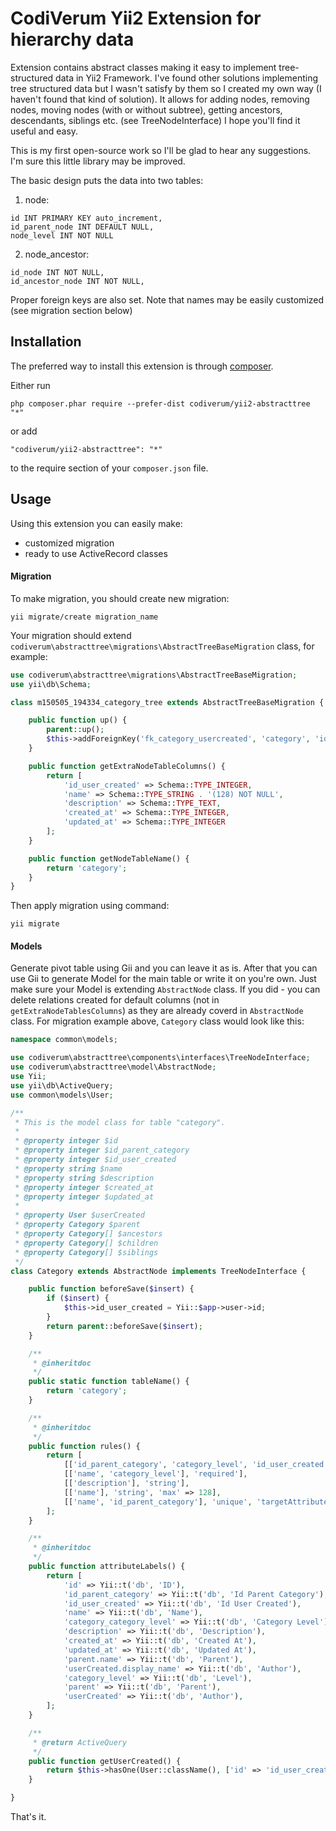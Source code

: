 CodiVerum Yii2 Extension for hierarchy data
========================================
Extension contains abstract classes making it easy to implement tree-structured data in Yii2 Framework.
I've found other solutions implementing tree structured data but I wasn't satisfy by them so 
I created my own way (I haven't found that kind of solution).
It allows for adding nodes, removing nodes, moving nodes (with or without subtree), 
getting ancestors, descendants, siblings etc. (see TreeNodeInterface)
I hope you'll find it useful and easy.

This is my first open-source work so I'll be glad to hear any suggestions.
I'm sure this little library may be improved.

The basic design puts the data into two tables:

1. node:
```
id INT PRIMARY KEY auto_increment,
id_parent_node INT DEFAULT NULL,
node_level INT NOT NULL
```

2. node_ancestor:
```
id_node INT NOT NULL,
id_ancestor_node INT NOT NULL,
```

Proper foreign keys are also set.
Note that names may be easily customized (see migration section below)

Installation
------------

The preferred way to install this extension is through [composer](http://getcomposer.org/download/).

Either run

```
php composer.phar require --prefer-dist codiverum/yii2-abstracttree "*"
```

or add

```
"codiverum/yii2-abstracttree": "*"
```

to the require section of your `composer.json` file.


Usage
-----

Using this extension you can easily make:
  - customized migration 
  - ready to use ActiveRecord classes 

#### Migration ####
To make migration, you should create new migration:

```
yii migrate/create migration_name
```

Your migration should extend `codiverum\abstracttree\migrations\AbstractTreeBaseMigration` class, for example:

~~~php
use codiverum\abstracttree\migrations\AbstractTreeBaseMigration;
use yii\db\Schema;

class m150505_194334_category_tree extends AbstractTreeBaseMigration {

    public function up() {
        parent::up();
        $this->addForeignKey('fk_category_usercreated', 'category', 'id_user_created', '{{%user}}', 'id', 'SET NULL', 'CASCADE');
    }

    public function getExtraNodeTableColumns() {
        return [
            'id_user_created' => Schema::TYPE_INTEGER,
            'name' => Schema::TYPE_STRING . '(128) NOT NULL',
            'description' => Schema::TYPE_TEXT,
            'created_at' => Schema::TYPE_INTEGER,
            'updated_at' => Schema::TYPE_INTEGER
        ];
    }

    public function getNodeTableName() {
        return 'category';
    }
}
~~~

Then apply migration using command:
```
yii migrate
```

#### Models ####

Generate pivot table using Gii and you can leave it as is.
After that you can use Gii to generate Model for the main table or write it on you're own. Just make sure
your Model is extending `AbstractNode` class.
If you did - you can delete relations created for default columns (not in `getExtraNodeTablesColumns`)
as they are already coverd in `AbstractNode` class.
For migration example above, `Category` class would look like this:

~~~php
namespace common\models;

use codiverum\abstracttree\components\interfaces\TreeNodeInterface;
use codiverum\abstracttree\model\AbstractNode;
use Yii;
use yii\db\ActiveQuery;
use common\models\User;

/**
 * This is the model class for table "category".
 *
 * @property integer $id
 * @property integer $id_parent_category
 * @property integer $id_user_created
 * @property string $name
 * @property string $description
 * @property integer $created_at
 * @property integer $updated_at
 *
 * @property User $userCreated
 * @property Category $parent
 * @property Category[] $ancestors
 * @property Category[] $children
 * @property Category[] $siblings
 */
class Category extends AbstractNode implements TreeNodeInterface {

    public function beforeSave($insert) {
        if ($insert) {
            $this->id_user_created = Yii::$app->user->id;
        }
        return parent::beforeSave($insert);
    }

    /**
     * @inheritdoc
     */
    public static function tableName() {
        return 'category';
    }

    /**
     * @inheritdoc
     */
    public function rules() {
        return [
            [['id_parent_category', 'category_level', 'id_user_created', 'created_at', 'updated_at'], 'integer'],
            [['name', 'category_level'], 'required'],
            [['description'], 'string'],
            [['name'], 'string', 'max' => 128],
            [['name', 'id_parent_category'], 'unique', 'targetAttribute' => ['name', 'id_parent_category'], 'message' => 'The combination of Id Parent Category and Name has already been taken.']
        ];
    }

    /**
     * @inheritdoc
     */
    public function attributeLabels() {
        return [
            'id' => Yii::t('db', 'ID'),
            'id_parent_category' => Yii::t('db', 'Id Parent Category'),
            'id_user_created' => Yii::t('db', 'Id User Created'),
            'name' => Yii::t('db', 'Name'),
            'category_category_level' => Yii::t('db', 'Category Level'),
            'description' => Yii::t('db', 'Description'),
            'created_at' => Yii::t('db', 'Created At'),
            'updated_at' => Yii::t('db', 'Updated At'),
            'parent.name' => Yii::t('db', 'Parent'),
            'userCreated.display_name' => Yii::t('db', 'Author'),
            'category_level' => Yii::t('db', 'Level'),
            'parent' => Yii::t('db', 'Parent'),
            'userCreated' => Yii::t('db', 'Author'),
        ];
    }

    /**
     * @return ActiveQuery
     */
    public function getUserCreated() {
        return $this->hasOne(User::className(), ['id' => 'id_user_created']);
    }

}
~~~


That's it.